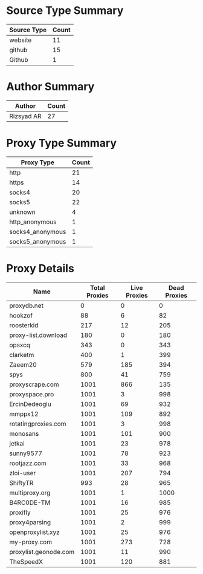 # Source Type Summary

| Source Type | Count |
|-------------|-------|
| website | 11 |
| github | 15 |
| Github | 1 |


# Author Summary

| Author | Count |
|--------|-------|
| Rizsyad AR | 27 |


# Proxy Type Summary

| Proxy Type | Count |
|------------|-------|
| http | 21 |
| https | 14 |
| socks4 | 20 |
| socks5 | 22 |
| unknown | 4 |
| http_anonymous | 1 |
| socks4_anonymous | 1 |
| socks5_anonymous | 1 |


# Proxy Details

| Name | Total Proxies | Live Proxies | Dead Proxies |
|------|---------------|--------------|---------------|
| proxydb.net | 0 | 0 | 0 |
| hookzof | 88 | 6 | 82 |
| roosterkid | 217 | 12 | 205 |
| proxy-list.download | 180 | 0 | 180 |
| opsxcq | 343 | 0 | 343 |
| clarketm | 400 | 1 | 399 |
| Zaeem20 | 579 | 185 | 394 |
| spys | 800 | 41 | 759 |
| proxyscrape.com | 1001 | 866 | 135 |
| proxyspace.pro | 1001 | 3 | 998 |
| ErcinDedeoglu | 1001 | 69 | 932 |
| mmppx12 | 1001 | 109 | 892 |
| rotatingproxies.com | 1001 | 3 | 998 |
| monosans | 1001 | 101 | 900 |
| jetkai | 1001 | 23 | 978 |
| sunny9577 | 1001 | 78 | 923 |
| rootjazz.com | 1001 | 33 | 968 |
| zloi-user | 1001 | 207 | 794 |
| ShiftyTR | 993 | 28 | 965 |
| multiproxy.org | 1001 | 1 | 1000 |
| B4RC0DE-TM | 1001 | 16 | 985 |
| proxifly | 1001 | 25 | 976 |
| proxy4parsing | 1001 | 2 | 999 |
| openproxylist.xyz | 1001 | 25 | 976 |
| my-proxy.com | 1001 | 273 | 728 |
| proxylist.geonode.com | 1001 | 11 | 990 |
| TheSpeedX | 1001 | 120 | 881 |
